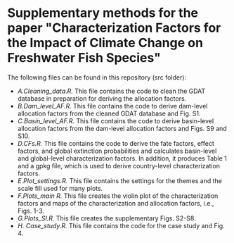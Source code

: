 # Supplementary methods for the paper "Characterization Factors for the Impact of Climate Change on Freshwater Fish Species"

The following files can be found in this repository (src folder):
- *A.Cleaning_data.R.* This file contains the code to clean the GDAT database in preparation for deriving the allocation factors.
- *B.Dam_level_AF.R.* This file contains the code to derive dam-level allocation factors from the cleaned GDAT database and Fig. S1.
- *C.Basin_level_AF.R.* This file contains the code to derive basin-level allocation factors from the dam-level allocation factors and Figs. S9 and S10.
- *D.CFs.R.* This file contains the code to derive the fate factors, effect factors, and global extinction probabilities and calculates basin-level and global-level characterization factors. In addition, it produces Table 1 and a gpkg file, which is used to derive country-level characterization factors.
- *E.Plot_settings.R.* This file contains the settings for the themes and the scale fill used for many plots.
- *F.Plots_main R.* This file creates the violin plot of the characterization factors and maps of the characterization and allocation factors, i.e., Figs. 1-3.
- *G.Plots_SI.R.* This file creates the supplementary Figs. S2-S8.
- *H. Case_study.R.* This file contains the code for the case study and Fig. 4.
